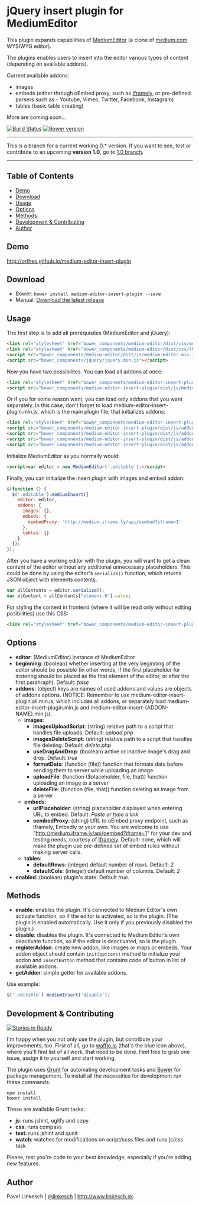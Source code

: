 jQuery insert plugin for MediumEditor
======================================

This plugin expands capabilities of [MediumEditor](https://github.com/daviferreira/medium-editor) (a clone of [medium.com](http://medium.com) WYSIWYG editor).

The plugins enables users to insert into the editor various types of content (depending on available addons).

Current available addons:

- images
- embeds (either through oEmbed proxy, such as [Iframely](https://iframely.com), or pre-defined parsers such as - Youtube, Vimeo, Twitter, Facebook, Instagram)
- tables (basic table creating)

More are coming soon...

[![Build Status](https://travis-ci.org/orthes/medium-editor-insert-plugin.png?branch=master)](https://travis-ci.org/orthes/medium-editor-insert-plugin)
[![Bower version](https://badge.fury.io/bo/medium-editor-insert-plugin.svg)](http://badge.fury.io/bo/medium-editor-insert-plugin)

---

This is a branch for a current working 0.* version. If you want to see, test or contribute to an upcoming **version 1.0**, go to [1.0 branch](https://github.com/orthes/medium-editor-insert-plugin/tree/1.0).

---

## Table of Contents

- [Demo](#demo)
- [Download](#download)
- [Usage](#usage)
- [Options](#options)
- [Methods](#methods)
- [Development & Contributing](#development)
- [Author](#author)


## <a name="demo"></a>Demo

http://orthes.github.io/medium-editor-insert-plugin


## <a name="download"></a>Download

- Bower: ```bower install medium-editor-insert-plugin --save```
- Manual: [Download the latest release](https://github.com/orthes/medium-editor-insert-plugin/archive/master.zip)


## <a name="usage"></a>Usage

The first step is to add all prerequisites (MediumEditor and jQuery):

```html
<link rel="stylesheet" href="bower_components/medium-editor/dist/css/medium-editor.min.css">
<link rel="stylesheet" href="bower_components/medium-editor/dist/css/themes/default.css">
<script src="bower_components/medium-editor/dist/js/medium-editor.min.js"></script>
<script src="bower_components/jquery/jquery.min.js"></script>
```

Now you have two possibilites. You can load all addons at once:

```html
<link rel="stylesheet" href="bower_components/medium-editor-insert-plugin/dist/css/medium-editor-insert-plugin.min.css">
<script src="bower_components/medium-editor-insert-plugin/dist/js/medium-editor-insert-plugin.all.min.js"></script>
```

Or if you for some reason want, you can load only addons that you want separately. In this case, don't forget to load medium-editor-insert-plugin.min.js, which is the main plugin file, that initializes addons:

```html
<link rel="stylesheet" href="bower_components/medium-editor-insert-plugin/dist/css/medium-editor-insert-plugin.min.css">
<script src="bower_components/medium-editor-insert-plugin/dist/js/addons/medium-editor-insert-plugin.min.js"></script>
<script src="bower_components/medium-editor-insert-plugin/dist/js/addons/medium-editor-insert-images.min.js"></script>
<script src="bower_components/medium-editor-insert-plugin/dist/js/addons/medium-editor-insert-embeds.min.js"></script>
<script src="bower_components/medium-editor-insert-plugin/dist/js/addons/medium-editor-insert-tables.min.js"></script>
```

Initialize MediumEditor as you normally would:

```html
<script>var editor = new MediumEditor('.editable');</script>
```

Finally, you can initialize the insert plugin with images and embed addon:

```javascript
$(function () {
  $('.editable').mediumInsert({
    editor: editor,
    addons: {
      images: {},
      embeds: {
        oembedProxy: 'http://medium.iframe.ly/api/oembed?iframe=1'
      },
      tables: {}
    }
  });
});
```

After you have a working editor with the plugin, you will want to get a clean content of the editor without any additional unnecessary placeholders. This could be done by using the editor's ```serialize()``` function, which returns JSON object with elements contents.

```javascript
var allContents = editor.serialize();
var elContent = allContents["element-0"].value;
```

For styling the content in frontend (where it will be read only without editing posibilities) use this CSS:

```html
<link rel="stylesheet" href="bower_components/medium-editor-insert-plugin/dist/css/medium-editor-insert-plugin-frontend.min.css">
```

## <a name="options"></a>Options

- **editor**: (MediumEditor) instance of MediumEditor
- **beginning**: (boolean) whether inserting at the very beginning of the editor should be possible (in other words, if the first placeholder for instering should be placed as the first element of the editor, or after the first parahraph). Default: *false*
- **addons**: (object) keys are names of used addons and values are objects of addons options. (NOTICE: Remember to use medium-editor-insert-plugin.all.min.js, which includes all addons, or separately load medium-editor-insert-plugin.min.js and medium-editor-insert-{ADDON-NAME}.min.js).
    - **images**:
        - **imagesUploadScript**: (string) relative path to a script that handles file uploads. Default: *upload.php*
        - **imagesDeleteScript**: (string) relative path to a script that handles file deleting. Default: *delete.php*
        - **useDragAndDrop**: (boolean) active or inactive image's drag and drop. Default: *true*
        - **formatData**: (function (file)) function that formats data before sending them to server while uploading an image
        - **uploadFile**: (function ($placeholder, file, that)) function uploading an image to a server
        - **deleteFile**: (function (file, that)) function deleting an image from a server
    - **embeds**:
        - **urlPlaceholder**: (string) placeholder displayed when entering URL to embed. Default: *Paste or type a link*
        - **oembedProxy**: (string) URL to oEmbed proxy endpoint, such as Iframely, Embedly or your own. You are welcome to use "http://medium.iframe.ly/api/oembed?iframe=1" for your dev and testing needs, courtesy of [Iframely](https://iframely.com). Default: none, which will make the plugin use pre-defined set of embed rules without making server calls.
    - **tables**:
        - **defaultRows**: (integer) default number of rows. Default: *2*
        - **defaultCols**: (integer) default number of columns. Default: *2*
- **enabled**: (boolean) plugin's state: Default *true*.


## <a name="methods"></a>Methods

- **enable**: enables the plugin. It's connected to Medium Editor's own activate function, so if the editor is activated, so is the plugin. (The plugin is enabled automatically. Use it only if you previously disabled the plugin.)
- **disable**: disables the plugin. It's connected to Medium Editor's own deactivate function, so if the editor is deactivated, so is the plugin.
- **registerAddon**: create new addon, like images or maps or embeds. Your addon object should contain `init(options)` method to initialize your addon and `insertButton` method that contains code of button in list of available addons.
- **getAddon**: simple getter for available addons.

Use example:

```javascript
$('.editable').mediumInsert('disable');
```

## <a name="development"></a>Development & Contributing

[![Stories in Ready](https://badge.waffle.io/orthes/medium-editor-insert-plugin.svg?label=ready&title=Ready)](http://waffle.io/orthes/medium-editor-insert-plugin)

I'm happy when you not only use the plugin, but contribute your improvements, too. First of all, go to [waffle.io](http://waffle.io/orthes/medium-editor-insert-plugin) (that's the blue icon above),
where you'll find list of all work, that need to be done. Feel free to grab one issue, assign it to yourself and start working.

The plugin uses [Grunt](http://gruntjs.com/) for automating development tasks and [Bower](http://bower.io/) for package management. To install all the necessities for development run these commands:

```
npm install
bower install
```

These are available Grunt tasks:

- **js**: runs jshint, uglify and copy
- **css**: runs compass
- **test**: runs jshint and qunit
- **watch**: watches for modifications on script/scss files and runs js/css task

Please, test you're code to your best knowledge, especially if you're adding new features.


## <a name="author"></a>Author

Pavel Linkesch | [@linkesch](http://twitter.com/linkesch) | http://www.linkesch.sk
